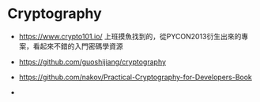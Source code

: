 # Cryptography

- https://www.crypto101.io/  上班摸魚找到的，從PYCON2013衍生出來的專案，看起來不錯的入門密碼學資源

- https://github.com/guoshijiang/cryptography
- https://github.com/nakov/Practical-Cryptography-for-Developers-Book
- 